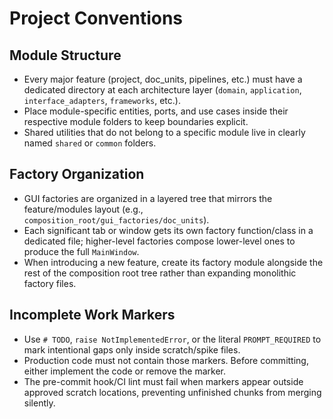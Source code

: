 # Project Conventions

## Module Structure
- Every major feature (project, doc_units, pipelines, etc.) must have a dedicated directory at each architecture layer (`domain`, `application`, `interface_adapters`, `frameworks`, etc.).
- Place module-specific entities, ports, and use cases inside their respective module folders to keep boundaries explicit.
- Shared utilities that do not belong to a specific module live in clearly named `shared` or `common` folders.

## Factory Organization
- GUI factories are organized in a layered tree that mirrors the feature/modules layout (e.g., `composition_root/gui_factories/doc_units`).
- Each significant tab or window gets its own factory function/class in a dedicated file; higher-level factories compose lower-level ones to produce the full `MainWindow`.
- When introducing a new feature, create its factory module alongside the rest of the composition root tree rather than expanding monolithic factory files.
## Incomplete Work Markers
- Use `# TODO`, `raise NotImplementedError`, or the literal `PROMPT_REQUIRED` to mark intentional gaps only inside scratch/spike files.
- Production code must not contain those markers. Before committing, either implement the code or remove the marker.
- The pre-commit hook/CI lint must fail when markers appear outside approved scratch locations, preventing unfinished chunks from merging silently.
